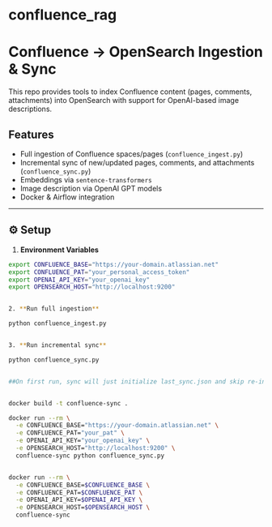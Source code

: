 # confluence_rag

# Confluence → OpenSearch Ingestion & Sync

This repo provides tools to index Confluence content (pages, comments, attachments) into OpenSearch with support for OpenAI-based image descriptions.

## Features
- Full ingestion of Confluence spaces/pages (`confluence_ingest.py`)
- Incremental sync of new/updated pages, comments, and attachments (`confluence_sync.py`)
- Embeddings via `sentence-transformers`
- Image description via OpenAI GPT models
- Docker & Airflow integration

---

## ⚙️ Setup

1. **Environment Variables**

```bash
export CONFLUENCE_BASE="https://your-domain.atlassian.net"
export CONFLUENCE_PAT="your_personal_access_token"
export OPENAI_API_KEY="your_openai_key"
export OPENSEARCH_HOST="http://localhost:9200"


2. **Run full ingestion**

python confluence_ingest.py


3. **Run incremental sync**

python confluence_sync.py


##On first run, sync will just initialize last_sync.json and skip re-indexing. Subsequent runs only index new/updated content.


docker build -t confluence-sync .

docker run --rm \
  -e CONFLUENCE_BASE="https://your-domain.atlassian.net" \
  -e CONFLUENCE_PAT="your_pat" \
  -e OPENAI_API_KEY="your_openai_key" \
  -e OPENSEARCH_HOST="http://localhost:9200" \
  confluence-sync python confluence_sync.py


docker run --rm \
  -e CONFLUENCE_BASE=$CONFLUENCE_BASE \
  -e CONFLUENCE_PAT=$CONFLUENCE_PAT \
  -e OPENAI_API_KEY=$OPENAI_API_KEY \
  -e OPENSEARCH_HOST=$OPENSEARCH_HOST \
  confluence-sync
